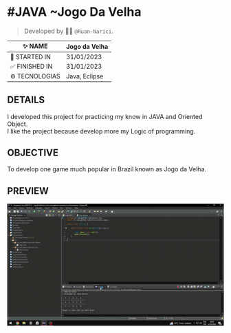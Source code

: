 # #JAVA ~Jogo Da Velha
> Developed by :man_technologist: ```@Ruan-Narici```.

| :sparkles: NAME | Jogo da Velha |
| - | - |
| :checkered_flag: STARTED IN | 31/01/2023 |
| 	:white_check_mark: FINISHED IN | 31/01/2023 |
| 	:gear: TECNOLOGIAS | Java, Eclipse |

## DETAILS 
I developed this project for practicing my know in JAVA and Oriented Object. <br>
I like the project because develop more my Logic of programming.

## OBJECTIVE
To develop one game much popular in Brazil known as Jogo da Velha.


## PREVIEW
![GIF](./assets/img/preview.gif#vitrinedev)
